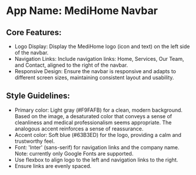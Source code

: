 # **App Name**: MediHome Navbar

## Core Features:

- Logo Display: Display the MediHome logo (icon and text) on the left side of the navbar.
- Navigation Links: Include navigation links: Home, Services, Our Team, and Contact, aligned to the right of the navbar.
- Responsive Design: Ensure the navbar is responsive and adapts to different screen sizes, maintaining consistent layout and usability.

## Style Guidelines:

- Primary color: Light gray (#F9FAFB) for a clean, modern background.  Based on the image, a desaturated color that conveys a sense of cleanliness and medical professionalism seems appropriate. The analogous accent reinforces a sense of reassurance.
- Accent color: Soft blue (#63B3ED) for the logo, providing a calm and trustworthy feel.
- Font: 'Inter' (sans-serif) for navigation links and the company name. Note: currently only Google Fonts are supported.
- Use flexbox to align logo to the left and navigation links to the right.
- Ensure links are evenly spaced.